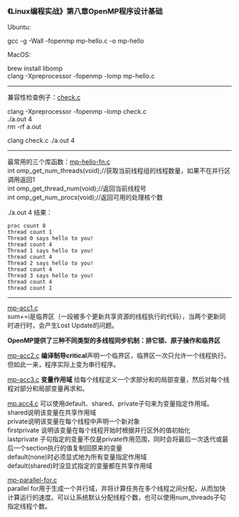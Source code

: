 ### 《Linux编程实战》第八章OpenMP程序设计基础

Ubuntu:

gcc -g -Wall -fopenmp mp-hello.c -o mp-hello

MacOS:

brew install libomp  
clang -Xpreprocessor -fopenmp -lomp mp-hello.c
***
兼容性检查例子：[check.c](check.c)

clang -Xpreprocessor -fopenmp -lomp check.c  
./a.out 4  
rm -rf a.out  
 
clang check.c 
./a.out 4  

***

最常用的三个库函数：[mp-hello-fn.c](mp-hello-fn.c)    
int omp_get_num_threads(void);//获取当前线程组的线程数量，如果不在并行区调用返回1   
int omp_get_thread_num(void);//返回当前线程号    
int omp_get_num_procs(void);//返回可用的处理核个数   

./a.out 4
结果：
```
proc count 8 
thread count 1 
Thread 0 says hello to you! 
thread count 4 
Thread 1 says hello to you! 
thread count 4 
Thread 2 says hello to you! 
thread count 4 
Thread 3 says hello to you! 
thread count 4 
thread count 1 
```
***

[mp-acc1.c](mp-acc1.c)   
sum+=i是临界区（一段被多个更新共享资源的线程执行的代码），当两个更新同时进行时，会产生Lost Update的问题。

**OpenMP提供了三种不同类型的多线程同步机制：排它锁、原子操作和临界区**

[mp-acc2.c](mp-acc2.c)
**编译制导critical**声明一个临界区，临界区一次只允许一个线程执行。
但如此一来，程序实际上变为串行程序。

[mp-acc3.c](mp-acc3.c)
**变量作用域**
给每个线程定义一个求部分和的局部变量，然后对每个线程对部分和局部变量再求和。

[mp.acc4.c](mp-acc4.c)
可以使用default、shared、private子句来为变量指定作用域。  
shared说明该变量在共享作用域    
private说明该变量在每个线程中声明一个新对象   
firstprivate 说明该变量在每个线程开始时根据并行区外的值初始化   
lastprivate 子句指定的变量不仅是private作用范围，同时会将最后一次迭代或最后一个section执行的值复制回原来的变量    
default(none)时必须显式地为所有变量指定作用域    
default(shared)时没显式指定的变量都在共享作用域    

[mp-parallel-for.c](mp-parallel-for.c)  
parallel for用于生成一个并行域，并将计算任务在多个线程之间分配，从而加快计算运行的速度。可以让系统默认分配线程个数，也可以使用num_threads子句指定线程个数。

